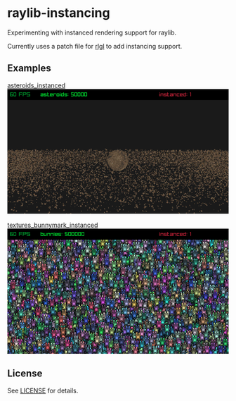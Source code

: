 # raylib-instancing

Experimenting with instanced rendering support for raylib.

Currently uses a patch file for [rlgl](src/rlgl.patch) to add instancing support.

## Examples

[asteroids_instanced](src/instancing/asteroids_instanced.c)
![asteroids_instanced](src/instancing/screenshots/asteroids_instanced.png)

[textures_bunnymark_instanced](src/instancing/textures_bunnymark_instanced.c)
![textures_bunnymark_instanced](src/instancing/screenshots/textures_bunnymark_instanced.png)

## License

See [LICENSE](LICENSE) for details.
